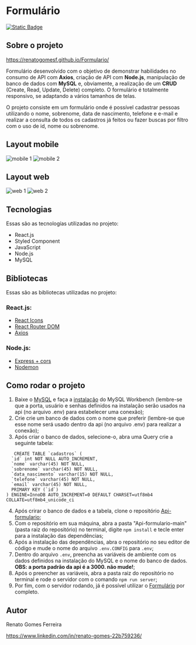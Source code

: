 # Formulário

[![Static Badge](https://img.shields.io/badge/Licen%C3%A7a-MIT-green)](https://github.com/renatogomesf/Formulario/blob/main/LICENSE)

## Sobre o projeto

https://renatogomesf.github.io/Formulario/

Formulário desenvolvido com o objetivo de demonstrar habilidades no consumo de API com **Axios**, criação de API com **Node.js**, manipulação de banco de dados com **MySQL** e, obviamente, a realização de um **CRUD** (Create, Read, Update, Delete) completo. O formulário é totalmente responsivo, se adaptando a vários tamanhos de telas.

O projeto consiste em um formulário onde é possível cadastrar pessoas utilizando o nome, sobrenome, data de nascimento, telefone e e-mail e realizar a consulta de todos os cadastros já feitos ou fazer buscas por filtro com o uso de id, nome ou sobrenome. 

## Layout mobile

![mobile 1](https://raw.githubusercontent.com/renatogomesf/imagens-projetos/main/imagens/formul%C3%A1rio/mobile-1.png) ![mobile 2](https://raw.githubusercontent.com/renatogomesf/imagens-projetos/main/imagens/formul%C3%A1rio/mobile-2.png)

## Layout web

![web 1](https://raw.githubusercontent.com/renatogomesf/imagens-projetos/main/imagens/formul%C3%A1rio/web-1.png) ![web 2](https://raw.githubusercontent.com/renatogomesf/imagens-projetos/main/imagens/formul%C3%A1rio/web-2.png)

## Tecnologias
Essas são as tecnologías utilizadas no projeto:

* React.js
* Styled Component
* JavaScript
* Node.js
* MySQL

## Bibliotecas
Essas são as bibliotecas utilizadas no projeto:

### React.js:
* [React Icons](https://react-icons.github.io/react-icons/)
* [React Router DOM](https://www.npmjs.com/package/react-router-dom)
* [Axios](https://axios-http.com/ptbr/docs/intro)

### Node.js:
* [Express + cors](https://expressjs.com/pt-br/)
* [Nodemon](https://nodemon.io/)

## Como rodar o projeto

1) Baixe o [MySQL](https://dev.mysql.com/downloads/installer/) e faça a [instalação](https://www.youtube.com/watch?v=adIIAEc3Q04&list=PLx4x_zx8csUgQUjExcssR3utb3JIX6Kra&ab_channel=CFBCursos) do MySQL Workbench (lembre-se que a porta, usuário e senhas definidos na instalação serão usados na api (no arquivo .env) para estabelecer uma conexão);
2) Crie crie um banco de dados com o nome que preferir (lembre-se que esse nome será usado dentro da api (no arquivo .env) para realizar a conexão);
3) Após criar o banco de dados, selecione-o, abra uma Query crie a seguinte tabela:

```
   CREATE TABLE `cadastros` (
  `id` int NOT NULL AUTO_INCREMENT,
  `nome` varchar(45) NOT NULL,
  `sobrenome` varchar(45) NOT NULL,
  `data_nascimento` varchar(15) NOT NULL,
  `telefone` varchar(45) NOT NULL,
  `email` varchar(45) NOT NULL,
  PRIMARY KEY (`id`)
) ENGINE=InnoDB AUTO_INCREMENT=0 DEFAULT CHARSET=utf8mb4 COLLATE=utf8mb4_unicode_ci
```

4) Após crirar o banco de dados e a tabela, clone o repositório [Api-formulario](https://github.com/renatogomesf/Api-formulario);
5) Com o repositório em sua máquina, abra a pasta "Api-formulario-main" (pasta raiz do repositório) no terminal, digite `npm install` e tecle enter para a instalação das dependências;
6) Após a instalação das dependências, abra o repositório no seu editor de código e mude o nome do arquivo `.env.CONFIG` para `.env`;
7) Dentro do arquivo `.env`, preencha as variáveis de ambiente com os dados definidos na instalação do MySQL e o nome do banco de dados. **OBS: a porta padrão da api é a 3000. não mude!**;
8) Após o preencher as variáveis, abra a pasta raiz do repositório no terminal e rode o servidor com o comando `npm run server`;
9) Por fim, com o servidor rodando, já é possível utilizar o [Formulário](https://renatogomesf.github.io/Formulario/) por completo.

## Autor

Renato Gomes Ferreira

https://www.linkedin.com/in/renato-gomes-22b759236/
